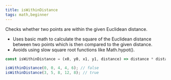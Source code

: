 ```yaml
---
title: isWithinDistance
tags: math,beginner
---
```


Checks whether two points are within the given Euclidean distance.

- Uses basic math to calculate the square of the Euclidean distance between two points which is then compared to the given distance.
- Avoids using slow square root functions like Math.hypot().

```js
const isWithinDistance = (x0, y0, x1, y1, distance) => distance * distance <= (x0 - x1) * (x0 - x1) + (y0 - y1) * (y0 - y1);
```

```js
isWithinDistance(0, 0, 4, 4, 6); // false
isWithinDistance(3, 5, 8, 12, 8); // true
```
